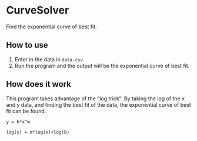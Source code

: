 # CurveSolver

Find the exponential curve of best fit.

## How to use
1. Enter in the data in `data.csv`
2. Run the program and the output will be the exponential curve of best fit.


## How does it work
This program takes advantage of the "log trick". By taking the log of the x and y data, and finding the best fit of the data, the exponential curve of best fit can be found.

```
y = b*x^m

log(y) = m*log(x)+log(b)
```
